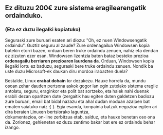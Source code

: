 



<h2>Ez dituzu 200€ zure sistema eragilearengatik ordainduko.</h2>

<h3>(Eta ez duzu ilegalki kopiatuko)</h3>

Seguraski zure buruari esaten ari diozu: "Oh, ez nuen Windowsengatik ordaindu". Guztiz seguru al zaude?
Zure ordenagailua Windowsen kopia batekin etorri bazen, orduan beren truke ordaindu zenuen, nahiz eta dendan ez zizuten 
ezer esan. Windowsen lizentzia baten bataz besteko prezioa <b>ordenagailu berriaren prezioaren laurdena da</b>. 
Orduan, Windowsen kopia ilegalki lortu ez baduzu, seguraski bere truke ordaindu zenuen. Nondik ba uste duzu Microsoft-ek 
daukan diru mordoa irabazten duela?

Bestalde, Linux <b>erabat dohain</b> lor dezakezu. Hauxe horrela da, mundu osoan zehar dauden pertsona askok gogor lan egin 
zutelako sistema eragile antolatu, seguru, eraginkor eta polit bat sortzeko, eta haiek nahi duenak erabili dezan oparitzen 
dute (zergaitik hau egiten duten galdetzen badiozu zure buruari, email bat bidal nazazu eta ahal dudan moduan azalpen bat 
ematen saiatuko naiz :) ). Egia esanda, konpainia batzuk negozioa egiten ari dira beraien Linuxen bertsiorako laguntza,  
dokumentazioa, on-line zerbitzua etab. salduz, eta hauxe benetan oso ona da. Zorionez, gehienetan ez duzu zentimo bakar 
bat ere ez ordaindu behar izango.




